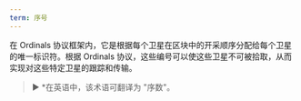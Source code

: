 ```yaml
---
term: 序号
---
```

在 Ordinals 协议框架内，它是根据每个卫星在区块中的开采顺序分配给每个卫星的唯一标识符。根据 Ordinals 协议，这些编号可以使这些卫星不可被拾取，从而实现对这些特定卫星的跟踪和传输。

> ► *在英语中，该术语可翻译为 "序数"。